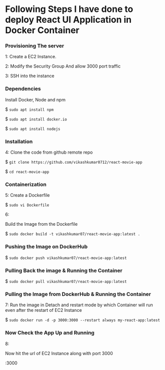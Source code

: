# Following Steps I have done to deploy React UI Application in Docker Container

### Provisioning The server
1: 
Create a EC2 Instance.

2:
Modify the Security Group And allow 3000 port traffic

3: 
SSH into the instance 

### Dependencies
 Install Docker, Node and npm

$ `sudo apt install npm`

$ `sudo apt install docker.io`

$ `sudo apt install nodejs`

### Installation
4: 
Clone the code from github remote repo

$ `git clone https://github.com/vikashkumar0712/react-movie-app`

$ `cd react-movie-app`

### Containerization

5:
Create a Dockerfile

$ `sudo vi Dockerfile`

6:

Build the Image from the Dockerfile

$ `sudo docker build -t vikashkumar07/react-movie-app:latest .`

### Pushing the Image on DockerHub

$ `sudo docker push vikashkumar07/react-movie-app:latest`

### Pulling Back the image & Running the Container

$ `sudo docker pull vikashkumar07/react-movie-app:latest`

### Pulling the Image from DockerHub & Running the Container

7:
Run the image in Detach and restart mode by which Container will run even after the restart of EC2 Instance

$ `sudo docker run -d -p 3000:3000 --restart always my-react-app:latest`

### Now Check the App Up and Running

8:

Now hit the url of EC2 Instance along with port 3000

<instance-url>:3000



